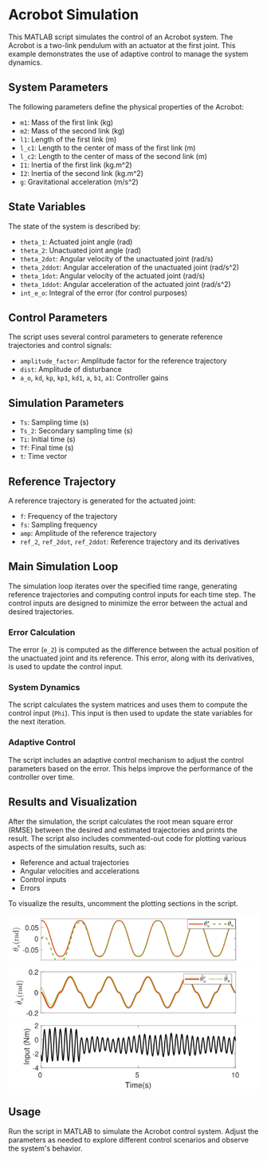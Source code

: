 # Acrobot Simulation

This MATLAB script simulates the control of an Acrobot system. The Acrobot is a two-link pendulum with an actuator at the first joint. This example demonstrates the use of adaptive control to manage the system dynamics.

## System Parameters
The following parameters define the physical properties of the Acrobot:

- `m1`: Mass of the first link (kg)
- `m2`: Mass of the second link (kg)
- `l1`: Length of the first link (m)
- `l_c1`: Length to the center of mass of the first link (m)
- `l_c2`: Length to the center of mass of the second link (m)
- `I1`: Inertia of the first link (kg.m^2)
- `I2`: Inertia of the second link (kg.m^2)
- `g`: Gravitational acceleration (m/s^2)

## State Variables
The state of the system is described by:

- `theta_1`: Actuated joint angle (rad)
- `theta_2`: Unactuated joint angle (rad)
- `theta_2dot`: Angular velocity of the unactuated joint (rad/s)
- `theta_2ddot`: Angular acceleration of the unactuated joint (rad/s^2)
- `theta_1dot`: Angular velocity of the actuated joint (rad/s)
- `theta_1ddot`: Angular acceleration of the actuated joint (rad/s^2)
- `int_e_o`: Integral of the error (for control purposes)

## Control Parameters
The script uses several control parameters to generate reference trajectories and control signals:

- `amplitude_factor`: Amplitude factor for the reference trajectory
- `dist`: Amplitude of disturbance
- `a_o`, `kd`, `kp`, `kp1`, `kd1`, `a`, `b1`, `a1`: Controller gains

## Simulation Parameters
- `Ts`: Sampling time (s)
- `Ts_2`: Secondary sampling time (s)
- `Ti`: Initial time (s)
- `Tf`: Final time (s)
- `t`: Time vector

## Reference Trajectory
A reference trajectory is generated for the actuated joint:

- `f`: Frequency of the trajectory
- `fs`: Sampling frequency
- `amp`: Amplitude of the reference trajectory
- `ref_2`, `ref_2dot`, `ref_2ddot`: Reference trajectory and its derivatives

## Main Simulation Loop
The simulation loop iterates over the specified time range, generating reference trajectories and computing control inputs for each time step. The control inputs are designed to minimize the error between the actual and desired trajectories.

### Error Calculation
The error (`e_2`) is computed as the difference between the actual position of the unactuated joint and its reference. This error, along with its derivatives, is used to update the control input.

### System Dynamics
The script calculates the system matrices and uses them to compute the control input (`Phi`). This input is then used to update the state variables for the next iteration.

### Adaptive Control
The script includes an adaptive control mechanism to adjust the control parameters based on the error. This helps improve the performance of the controller over time.

## Results and Visualization
After the simulation, the script calculates the root mean square error (RMSE) between the desired and estimated trajectories and prints the result. The script also includes commented-out code for plotting various aspects of the simulation results, such as:

- Reference and actual trajectories
- Angular velocities and accelerations
- Control inputs
- Errors

To visualize the results, uncomment the plotting sections in the script.
<div align="center">
<img width="605" src="Dual_Model_Free_Code/Acrobot/Tracking of unactuated joint.png" />
</div>
<div align="center">
<img width="605" src="Dual_Model_Free_Code/Acrobot/Velocity of underactuated joint.png" />
</div>
<div align="center">
<img width="605" src="Dual_Model_Free_Code/Acrobot/Control input.png" />
</div>

## Usage
Run the script in MATLAB to simulate the Acrobot control system. Adjust the parameters as needed to explore different control scenarios and observe the system's behavior.

